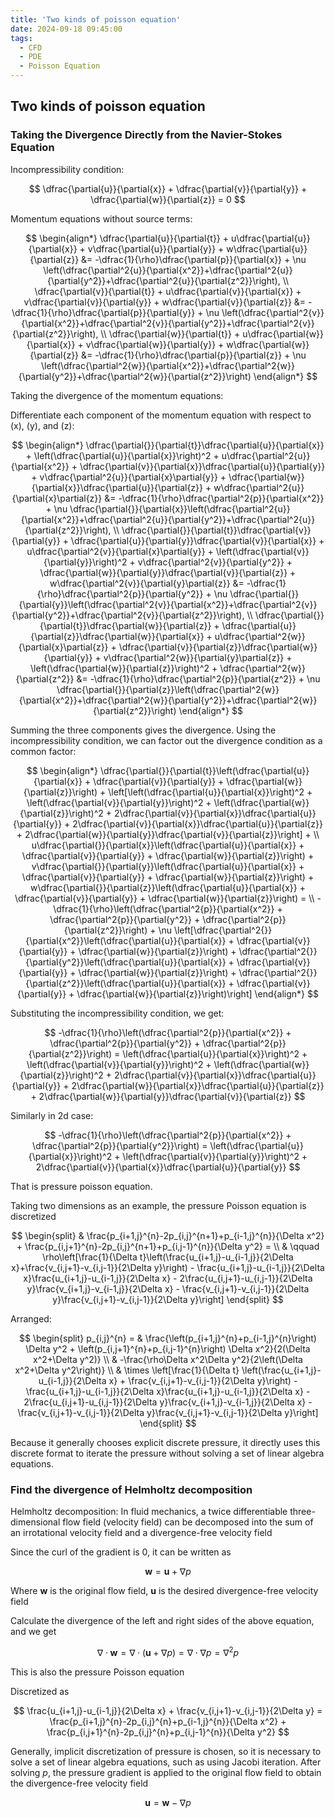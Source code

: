 ```yaml
---
title: 'Two kinds of poisson equation'
date: 2024-09-18 09:45:00
tags:
  - CFD
  - PDE
  - Poisson Equation
---
```


## Two kinds of poisson equation

### Taking the Divergence Directly from the Navier-Stokes Equation

Incompressibility condition:

$$
\dfrac{\partial{u}}{\partial{x}} + \dfrac{\partial{v}}{\partial{y}} + \dfrac{\partial{w}}{\partial{z}} = 0
$$

Momentum equations without source terms:

$$
\begin{align*}
    \dfrac{\partial{u}}{\partial{t}} + u\dfrac{\partial{u}}{\partial{x}} + v\dfrac{\partial{u}}{\partial{y}} + w\dfrac{\partial{u}}{\partial{z}} &= -\dfrac{1}{\rho}\dfrac{\partial{p}}{\partial{x}} + \nu \left(\dfrac{\partial^2{u}}{\partial{x^2}}+\dfrac{\partial^2{u}}{\partial{y^2}}+\dfrac{\partial^2{u}}{\partial{z^2}}\right), \\
    \dfrac{\partial{v}}{\partial{t}} + u\dfrac{\partial{v}}{\partial{x}} + v\dfrac{\partial{v}}{\partial{y}} + w\dfrac{\partial{v}}{\partial{z}} &= -\dfrac{1}{\rho}\dfrac{\partial{p}}{\partial{y}} + \nu \left(\dfrac{\partial^2{v}}{\partial{x^2}}+\dfrac{\partial^2{v}}{\partial{y^2}}+\dfrac{\partial^2{v}}{\partial{z^2}}\right), \\
    \dfrac{\partial{w}}{\partial{t}} + u\dfrac{\partial{w}}{\partial{x}} + v\dfrac{\partial{w}}{\partial{y}} + w\dfrac{\partial{w}}{\partial{z}} &= -\dfrac{1}{\rho}\dfrac{\partial{p}}{\partial{z}} + \nu \left(\dfrac{\partial^2{w}}{\partial{x^2}}+\dfrac{\partial^2{w}}{\partial{y^2}}+\dfrac{\partial^2{w}}{\partial{z^2}}\right)
\end{align*}
$$

Taking the divergence of the momentum equations:

Differentiate each component of the momentum equation with respect to \(x\), \(y\), and \(z\):

$$
\begin{align*}
    \dfrac{\partial{}}{\partial{t}}\dfrac{\partial{u}}{\partial{x}} + \left(\dfrac{\partial{u}}{\partial{x}}\right)^2 + u\dfrac{\partial^2{u}}{\partial{x^2}} + \dfrac{\partial{v}}{\partial{x}}\dfrac{\partial{u}}{\partial{y}} + v\dfrac{\partial^2{u}}{\partial{x}\partial{y}} + \dfrac{\partial{w}}{\partial{x}}\dfrac{\partial{u}}{\partial{z}} + w\dfrac{\partial^2{u}}{\partial{x}\partial{z}} &= -\dfrac{1}{\rho}\dfrac{\partial^2{p}}{\partial{x^2}} + \nu \dfrac{\partial{}}{\partial{x}}\left(\dfrac{\partial^2{u}}{\partial{x^2}}+\dfrac{\partial^2{u}}{\partial{y^2}}+\dfrac{\partial^2{u}}{\partial{z^2}}\right), \\
    \dfrac{\partial{}}{\partial{t}}\dfrac{\partial{v}}{\partial{y}} + \dfrac{\partial{u}}{\partial{y}}\dfrac{\partial{v}}{\partial{x}} + u\dfrac{\partial^2{v}}{\partial{x}\partial{y}} + \left(\dfrac{\partial{v}}{\partial{y}}\right)^2 + v\dfrac{\partial^2{v}}{\partial{y^2}} + \dfrac{\partial{w}}{\partial{y}}\dfrac{\partial{v}}{\partial{z}} + w\dfrac{\partial^2{v}}{\partial{y}\partial{z}} &= -\dfrac{1}{\rho}\dfrac{\partial^2{p}}{\partial{y^2}} + \nu \dfrac{\partial{}}{\partial{y}}\left(\dfrac{\partial^2{v}}{\partial{x^2}}+\dfrac{\partial^2{v}}{\partial{y^2}}+\dfrac{\partial^2{v}}{\partial{z^2}}\right), \\
    \dfrac{\partial{}}{\partial{t}}\dfrac{\partial{w}}{\partial{z}} + \dfrac{\partial{u}}{\partial{z}}\dfrac{\partial{w}}{\partial{x}} + u\dfrac{\partial^2{w}}{\partial{x}\partial{z}} + \dfrac{\partial{v}}{\partial{z}}\dfrac{\partial{w}}{\partial{y}} + v\dfrac{\partial^2{w}}{\partial{y}\partial{z}} + \left(\dfrac{\partial{w}}{\partial{z}}\right)^2 + \dfrac{\partial^2{w}}{\partial{z^2}} &= -\dfrac{1}{\rho}\dfrac{\partial^2{p}}{\partial{z^2}} + \nu \dfrac{\partial{}}{\partial{z}}\left(\dfrac{\partial^2{w}}{\partial{x^2}}+\dfrac{\partial^2{w}}{\partial{y^2}}+\dfrac{\partial^2{w}}{\partial{z^2}}\right)
\end{align*}
$$

Summing the three components gives the divergence. Using the incompressibility condition, we can factor out the divergence condition as a common factor:

$$
\begin{align*}
\dfrac{\partial{}}{\partial{t}}\left(\dfrac{\partial{u}}{\partial{x}} + \dfrac{\partial{v}}{\partial{y}} + \dfrac{\partial{w}}{\partial{z}}\right) + \left[\left(\dfrac{\partial{u}}{\partial{x}}\right)^2 + \left(\dfrac{\partial{v}}{\partial{y}}\right)^2 + \left(\dfrac{\partial{w}}{\partial{z}}\right)^2 + 2\dfrac{\partial{v}}{\partial{x}}\dfrac{\partial{u}}{\partial{y}} + 2\dfrac{\partial{v}}{\partial{x}}\dfrac{\partial{u}}{\partial{z}} + 2\dfrac{\partial{w}}{\partial{y}}\dfrac{\partial{v}}{\partial{z}}\right] + \\
u\dfrac{\partial{}}{\partial{x}}\left(\dfrac{\partial{u}}{\partial{x}} + \dfrac{\partial{v}}{\partial{y}} + \dfrac{\partial{w}}{\partial{z}}\right) + v\dfrac{\partial{}}{\partial{y}}\left(\dfrac{\partial{u}}{\partial{x}} + \dfrac{\partial{v}}{\partial{y}} + \dfrac{\partial{w}}{\partial{z}}\right) + w\dfrac{\partial{}}{\partial{z}}\left(\dfrac{\partial{u}}{\partial{x}} + \dfrac{\partial{v}}{\partial{y}} + \dfrac{\partial{w}}{\partial{z}}\right) = \\
-\dfrac{1}{\rho}\left(\dfrac{\partial^2{p}}{\partial{x^2}} + \dfrac{\partial^2{p}}{\partial{y^2}} + \dfrac{\partial^2{p}}{\partial{z^2}}\right) + \nu \left[\dfrac{\partial^2{}}{\partial{x^2}}\left(\dfrac{\partial{u}}{\partial{x}} + \dfrac{\partial{v}}{\partial{y}} + \dfrac{\partial{w}}{\partial{z}}\right) + \dfrac{\partial^2{}}{\partial{y^2}}\left(\dfrac{\partial{u}}{\partial{x}} + \dfrac{\partial{v}}{\partial{y}} + \dfrac{\partial{w}}{\partial{z}}\right) + \dfrac{\partial^2{}}{\partial{z^2}}\left(\dfrac{\partial{u}}{\partial{x}} + \dfrac{\partial{v}}{\partial{y}} + \dfrac{\partial{w}}{\partial{z}}\right)\right]
\end{align*}
$$

Substituting the incompressibility condition, we get:

$$
-\dfrac{1}{\rho}\left(\dfrac{\partial^2{p}}{\partial{x^2}} + \dfrac{\partial^2{p}}{\partial{y^2}} + \dfrac{\partial^2{p}}{\partial{z^2}}\right) = \left(\dfrac{\partial{u}}{\partial{x}}\right)^2 + \left(\dfrac{\partial{v}}{\partial{y}}\right)^2 + \left(\dfrac{\partial{w}}{\partial{z}}\right)^2 + 2\dfrac{\partial{v}}{\partial{x}}\dfrac{\partial{u}}{\partial{y}} + 2\dfrac{\partial{w}}{\partial{x}}\dfrac{\partial{u}}{\partial{z}} + 2\dfrac{\partial{w}}{\partial{y}}\dfrac{\partial{v}}{\partial{z}}
$$

Similarly in 2d case:

$$
-\dfrac{1}{\rho}\left(\dfrac{\partial^2{p}}{\partial{x^2}} + \dfrac{\partial^2{p}}{\partial{y^2}}\right) = \left(\dfrac{\partial{u}}{\partial{x}}\right)^2 + \left(\dfrac{\partial{v}}{\partial{y}}\right)^2 + 2\dfrac{\partial{v}}{\partial{x}}\dfrac{\partial{u}}{\partial{y}}
$$

That is pressure poisson equation.

Taking two dimensions as an example, the pressure Poisson equation is discretized

$$
\begin{split}
& \frac{p_{i+1,j}^{n}-2p_{i,j}^{n+1}+p_{i-1,j}^{n}}{\Delta x^2} + \frac{p_{i,j+1}^{n}-2p_{i,j}^{n+1}+p_{i,j-1}^{n}}{\Delta y^2} = \\
& \qquad \rho\left[\frac{1}{\Delta t}\left(\frac{u_{i+1,j}-u_{i-1,j}}{2\Delta x}+\frac{v_{i,j+1}-v_{i,j-1}}{2\Delta y}\right) - \frac{u_{i+1,j}-u_{i-1,j}}{2\Delta x}\frac{u_{i+1,j}-u_{i-1,j}}{2\Delta x} - 2\frac{u_{i,j+1}-u_{i,j-1}}{2\Delta y}\frac{v_{i+1,j}-v_{i-1,j}}{2\Delta x} - \frac{v_{i,j+1}-v_{i,j-1}}{2\Delta y}\frac{v_{i,j+1}-v_{i,j-1}}{2\Delta y}\right]
\end{split}
$$

Arranged:

$$
\begin{split}
p_{i,j}^{n} = & \frac{\left(p_{i+1,j}^{n}+p_{i-1,j}^{n}\right) \Delta y^2 + \left(p_{i,j+1}^{n}+p_{i,j-1}^{n}\right) \Delta x^2}{2(\Delta x^2+\Delta y^2)} \\
& -\frac{\rho\Delta x^2\Delta y^2}{2\left(\Delta x^2+\Delta y^2\right)} \\
& \times \left[\frac{1}{\Delta t} \left(\frac{u_{i+1,j}-u_{i-1,j}}{2\Delta x} + \frac{v_{i,j+1}-v_{i,j-1}}{2\Delta y}\right) - \frac{u_{i+1,j}-u_{i-1,j}}{2\Delta x}\frac{u_{i+1,j}-u_{i-1,j}}{2\Delta x} - 2\frac{u_{i,j+1}-u_{i,j-1}}{2\Delta y}\frac{v_{i+1,j}-v_{i-1,j}}{2\Delta x} - \frac{v_{i,j+1}-v_{i,j-1}}{2\Delta y}\frac{v_{i,j+1}-v_{i,j-1}}{2\Delta y}\right]
\end{split}
$$

Because it generally chooses explicit discrete pressure, it directly uses this discrete format to iterate the pressure without solving a set of linear algebra equations.

### Find the divergence of Helmholtz decomposition

Helmholtz decomposition: In fluid mechanics, a twice differentiable three-dimensional flow field (velocity field) can be decomposed into the sum of an irrotational velocity field and a divergence-free velocity field

Since the curl of the gradient is 0, it can be written as

$$
\mathbf{w} = \mathbf{u} + \nabla p
$$

Where $\mathbf{w}$ is the original flow field, $\mathbf{u}$ is the desired divergence-free velocity field

Calculate the divergence of the left and right sides of the above equation, and we get

$$
\nabla \cdot \mathbf{w} = \nabla \cdot (\mathbf{u} + \nabla p) = \nabla \cdot \nabla p = \nabla^2 p
$$

This is also the pressure Poisson equation

Discretized as

$$
\frac{u_{i+1,j}-u_{i-1,j}}{2\Delta x} + \frac{v_{i,j+1}-v_{i,j-1}}{2\Delta y} = \frac{p_{i+1,j}^{n}-2p_{i,j}^{n}+p_{i-1,j}^{n}}{\Delta x^2} + \frac{p_{i,j+1}^{n}-2p_{i,j}^{n}+p_{i,j-1}^{n}}{\Delta y^2}
$$

Generally, implicit discretization of pressure is chosen, so it is necessary to solve a set of linear algebra equations, such as using Jacobi iteration. After solving $p$, the pressure gradient is applied to the original flow field to obtain the divergence-free velocity field

$$
\mathbf{u} = \mathbf{w} - \nabla p
$$

<script src="https://utteranc.es/client.js"
        repo="CheapMeow/cheapmeow.github.io"
        issue-term="pathname"
        theme="github-light"
        crossorigin="anonymous"
        async>
</script>